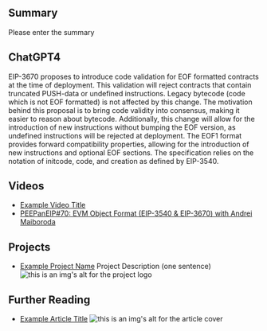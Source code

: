 ## Summary

Please enter the summary

## ChatGPT4

EIP-3670 proposes to introduce code validation for EOF formatted contracts at the time of deployment. This validation will reject contracts that contain truncated PUSH-data or undefined instructions. Legacy bytecode (code which is not EOF formatted) is not affected by this change. The motivation behind this proposal is to bring code validity into consensus, making it easier to reason about bytecode. Additionally, this change will allow for the introduction of new instructions without bumping the EOF version, as undefined instructions will be rejected at deployment. The EOF1 format provides forward compatibility properties, allowing for the introduction of new instructions and optional EOF sections. The specification relies on the notation of initcode, code, and creation as defined by EIP-3540.

## Videos

- [Example Video Title](https://www.youtube.com/watch?v=TDGq4aeevgY)
- [PEEPanEIP#70: EVM Object Format (EIP-3540 & EIP-3670) with Andrei Maiboroda](https://www.youtube.com/watch?v=GMeRA-xPp-E&list=PL4cwHXAawZxqu0PKKyMzG_3BJV_xZTi1F&index=43)

## Projects

- [Example Project Name](https://xxxx.xxx/xxxxx) Project Description (one sentence) ![this is an img's alt for the project logo](https://xxxx.xxx/project-logo.xxx)

## Further Reading

- [Example Article Title](https://xxxx.xxx/xxxxx) ![this is an img's alt for the article cover](https://xxxx.xxx/article-cover.xxx)
